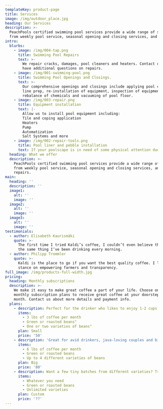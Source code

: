 ```yaml
---
templateKey: product-page
title: Services
image: /img/outdoor_place.jpg
heading: Our Services
description: >-
  PeachPools certified swimming pool services provide a wide range of services
  from weekly pool service, seasonal opening and closing services, and repairs.
intro:
  blurbs:
    - image: /img/004-tap.png
      title: Swimming Pool Repairs
      text: >-
        We repair cracks, damages, pool cleaners and heaters. Contact us if you
        have additional questions on repairs.
    - image: /img/001-swimming-pool.png
      title: Swimming Pool Openings and Closings.
      text: >-
        Our comprehensive openings and closings include applying pool covers,
        line prep, re-installation of equipment, inspection of equipment,
        rebalance of chemicals and vacuuming of pool floor.
    - image: /img/003-repair.png
      title: Equipment installation
      text: |-
        Allow us to install pool equipment including:
        Tile and coping application
        Heaters
        Pump
        Automatization
        Salt Systems and more
    - image: /img/002-repair-tools.png
      title: Pool liner and pebble installation
      text: If your poolscape is in need of some physical attention due to tear and leaks - we can repair the breakdown or apply and install a swimming pool foundation.
  heading: What we offer
  description: >-
    PeachPools certified swimming pool services provide a wide range of services
    from weekly pool service, seasonal opening and closing services, and
    repairs.
main:
  heading: ''
  description: ''
  image1:
    alt: ''
    image: ''
  image2:
    alt: ''
    image: ''
  image3:
    alt: ''
    image: ''
testimonials:
  - author: Elisabeth Kaurismäki
    quote: >-
      The first time I tried Kaldi’s coffee, I couldn’t even believe that was
      the same thing I’ve been drinking every morning.
  - author: Philipp Trommler
    quote: >-
      Kaldi is the place to go if you want the best quality coffee. I love their
      stance on empowering farmers and transparency.
full_image: /img/products-full-width.jpg
pricing:
  heading: Monthly subscriptions
  description: >-
    We make it easy to make great coffee a part of your life. Choose one of our
    monthly subscription plans to receive great coffee at your doorstep each
    month. Contact us about more details and payment info.
  plans:
    - description: Perfect for the drinker who likes to enjoy 1-2 cups per day.
      items:
        - 3 lbs of coffee per month
        - Green or roasted beans"
        - One or two varieties of beans"
      plan: Small
      price: '50'
    - description: 'Great for avid drinkers, java-loving couples and bigger crowds'
      items:
        - 6 lbs of coffee per month
        - Green or roasted beans
        - Up to 4 different varieties of beans
      plan: Big
      price: '80'
    - description: Want a few tiny batches from different varieties? Try our custom plan
      items:
        - Whatever you need
        - Green or roasted beans
        - Unlimited varieties
      plan: Custom
      price: '??'
---
```


